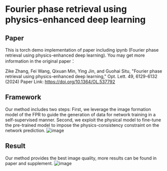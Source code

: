 # Fourier phase retrieval using physics-enhanced deep learning

## Paper 
This is torch demo implementation of paper including ipynb (Fourier phase retrieval using physics-enhanced deep learning). You may get more information in the original paper：

Zike Zhang, Fei Wang, Qixuan Min, Ying Jin, and Guohai Situ, "Fourier phase retrieval using physics-enhanced deep learning," Opt. Lett. 49, 6129-6132 (2024)
Paper Link: https://doi.org/10.1364/OL.537792


## Framework
 Our method includes two steps: First, we leverage the image formation model of the FPR to guide the generation of data for network training in a self-supervised manner. Second, we exploit the physical model to fine-tune the pre-trained model to impose the physics-consistency constraint on the network prediction.
![image](https://github.com/user-attachments/assets/0187ef58-4b78-4d41-88a1-5bee6f278405)


## Result
 Our method provides the best image quality, more results can be found in paper and supplement.
![image](https://github.com/user-attachments/assets/1670655f-ee12-4469-969e-32aed283f8aa)

